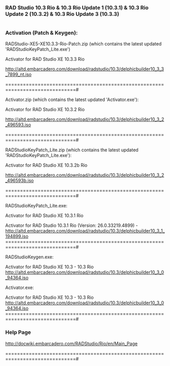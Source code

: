 ###  RAD Studio 10.3 Rio & 10.3 Rio Update 1 (10.3.1) & 10.3 Rio Update 2 (10.3.2) & 10.3 Rio Update 3 (10.3.3)
#

###  Activation (Patch & Keygen):

RADStudio-XE5-XE10.3.3-Rio-Patch.zip (which contains the latest updated 'RADStudioKeyPatch_Lite.exe')

Activator for RAD Studio XE 10.3.3 Rio

http://altd.embarcadero.com/download/radstudio/10.3/delphicbuilder10_3_3_7899_nt.iso

==============================================================================#

Activator.zip (which contains the latest updated 'Activator.exe'):

Activator for RAD Studio XE 10.3.2 Rio

http://altd.embarcadero.com/download/radstudio/10.3/delphicbuilder10_3_2_496593.iso

==============================================================================#

RADStudioKeyPatch_Lite.zip (which contains the latest updated 'RADStudioKeyPatch_Lite.exe'):

Activator for RAD Studio XE 10.3.2b Rio

http://altd.embarcadero.com/download/radstudio/10.3/delphicbuilder10_3_2_496593b.iso

==============================================================================#

RADStudioKeyPatch_Lite.exe:

Activator for RAD Studio XE 10.3.1 Rio

Activator for RAD Studio 10.3.1 Rio (Version: 26.0.33219.4899) - http://altd.embarcadero.com/download/radstudio/10.3/delphicbuilder10_3_1_194899.iso
==============================================================================#

RADStudioKeygen.exe:

Activator for RAD Studio XE 10.3 - 10.3 Rio
http://altd.embarcadero.com/download/radstudio/10.3/delphicbuilder10_3_0_94364.iso

Activator.exe:

Activator for RAD Studio XE 10.3 - 10.3 Rio
http://altd.embarcadero.com/download/radstudio/10.3/delphicbuilder10_3_0_94364.iso
==============================================================================#
###  Help Page

http://docwiki.embarcadero.com/RADStudio/Rio/en/Main_Page

==============================================================================#
